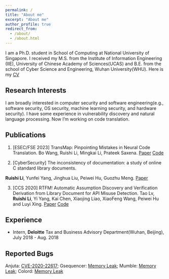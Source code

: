 ```yaml
---
permalink: /
title: "About me"
excerpt: "About me"
author_profile: true
redirect_from: 
  - /about/
  - /about.html
---
```


I am a Ph.D. student in School of Computing at National University of Singapore. I received my M.S. from the Institute of Information Engineering (IIE), University of Chinese Academy of Sciences(UCAS) and B.E. from the school of Cyber Science and Engineering, Wuhan University(WHU). Here is my [CV](/files/CV_Ruishi_Li.pdf)

<!-- What's news
------
Something to say. -->

<!-- This is the bigger title for example
====== 
You don't have to say something-->

Research Interests
------
I am broadly interested in computer security and software engineering(e.g., software security, OS security, machine learning security, and hardware security). I have some experience in vulnerability discovery and natural language processing. Now I’m working on code translation.

Publications
------
1. [ESEC/FSE 2023] TransMap: Pinpointing Mistakes in Neural Code Translation. 
Bo Wang, Ruishi Li, Mingkai Li, Prateek Saxena. [Paper](/files/transmap.pdf) [Code](https://github.com/HALOCORE/TransMap)

2. [CyberSecurity] The inconsistency of documentation: a study of online C standard library documents. 

**Ruishi Li**, Yunfei Yang, Jinghua Liu, Peiwei Hu, Guozhu Meng. [Paper](/files/libc_doc.pdf)

3. [CCS 2020] RTFM! Automatic Assumption Discovery and Verification Derivation from Library Document for API Misuse Detection. 
Tao Lv, **Ruishi Li**, Yi Yang, Kai Chen, Xiaojing Liao, XiaoFeng Wang, Peiwei Hu and Luyi Xing. 
[Paper](/files/Advance.pdf) [Code](https://github.com/lvtao-sec/Advance)

Experience
------
- Intern, **Deloitte** Tax and Business Advisory Department(Wuhan, Beijing), July 2018 - Aug. 2018

Reported Bugs
------
Anjuta: [CVE-2020-22617](https://www.cve.org/CVERecord?id=CVE-2020-22617); Gsequencer: [Memory Leak](https://github.com/gsequencer/gsequencer/issues/53); Mumble: [Memory Leak](https://github.com/mumble-voip/mumble/issues/4910); Colord: [Memory Leak](https://github.com/hughsie/colord/issues/110)

<!-- Talks
------
Something to say

Competition and Achievements
------
Something to say -->
